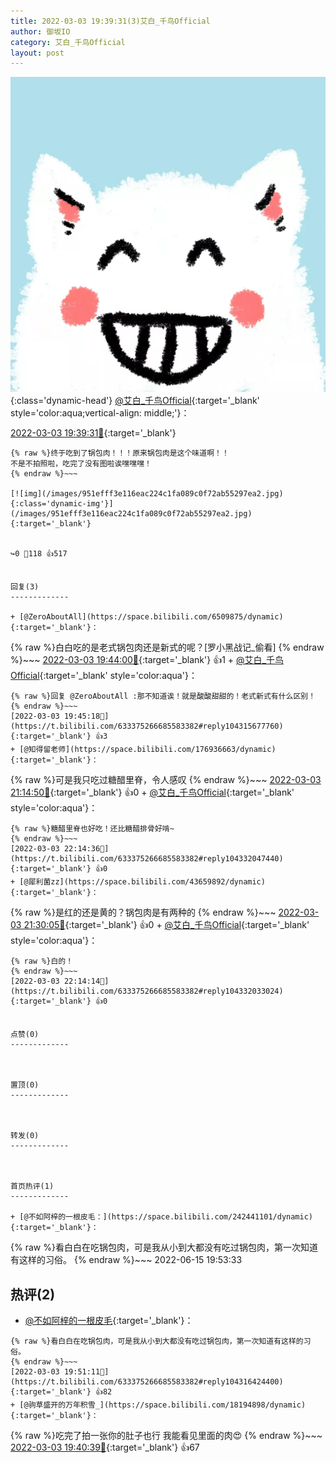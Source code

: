 ```yaml
---
title: 2022-03-03 19:39:31(3)艾白_千鸟Official
author: 御坂IO
category: 艾白_千鸟Official
layout: post
---
```


![img](/images/9ae8b9445fd0665cc014d9080156a45271be73c6.jpg){:class='dynamic-head'}
[@艾白_千鸟Official](https://space.bilibili.com/334537711/dynamic){:target='_blank' style='color:aqua;vertical-align: middle;'}：

[2022-03-03 19:39:31🔗](https://t.bilibili.com/633375266685583382){:target='_blank'}

~~~
{% raw %}终于吃到了锅包肉！！！原来锅包肉是这个味道啊！！
不是不拍照啦，吃完了没有图啦诶嘿嘿嘿！
{% endraw %}~~~

[![img](/images/951efff3e116eac224c1fa089c0f72ab55297ea2.jpg){:class='dynamic-img'}](/images/951efff3e116eac224c1fa089c0f72ab55297ea2.jpg){:target='_blank'}


↪️0 💬118 👍517


回复(3)
-------------

+ [@ZeroAboutAll](https://space.bilibili.com/6509875/dynamic){:target='_blank'}：
~~~
{% raw %}白白吃的是老式锅包肉还是新式的呢？[罗小黑战记_偷看]
{% endraw %}~~~
[2022-03-03 19:44:00🔗](https://t.bilibili.com/633375266685583382#reply104315633584){:target='_blank'} 👍1
    + [@艾白_千鸟Official](https://space.bilibili.com/334537711/dynamic){:target='_blank' style='color:aqua'}：
~~~
{% raw %}回复 @ZeroAboutAll :那不知道诶！就是酸酸甜甜的！老式新式有什么区别！
{% endraw %}~~~
[2022-03-03 19:45:18🔗](https://t.bilibili.com/633375266685583382#reply104315677760){:target='_blank'} 👍3
+ [@知得留老师](https://space.bilibili.com/176936663/dynamic){:target='_blank'}：
~~~
{% raw %}可是我只吃过糖醋里脊，令人感叹
{% endraw %}~~~
[2022-03-03 21:14:50🔗](https://t.bilibili.com/633375266685583382#reply104325228432){:target='_blank'} 👍0
    + [@艾白_千鸟Official](https://space.bilibili.com/334537711/dynamic){:target='_blank' style='color:aqua'}：
~~~
{% raw %}糖醋里脊也好吃！还比糖醋排骨好啃~
{% endraw %}~~~
[2022-03-03 22:14:36🔗](https://t.bilibili.com/633375266685583382#reply104332047440){:target='_blank'} 👍0
+ [@犀利菌zz](https://space.bilibili.com/43659892/dynamic){:target='_blank'}：
~~~
{% raw %}是红的还是黄的？锅包肉是有两种的
{% endraw %}~~~
[2022-03-03 21:30:05🔗](https://t.bilibili.com/633375266685583382#reply104326797728){:target='_blank'} 👍0
    + [@艾白_千鸟Official](https://space.bilibili.com/334537711/dynamic){:target='_blank' style='color:aqua'}：
~~~
{% raw %}白的！
{% endraw %}~~~
[2022-03-03 22:14:14🔗](https://t.bilibili.com/633375266685583382#reply104332033024){:target='_blank'} 👍0


点赞(0)
-------------



置顶(0)
-------------



转发(0)
-------------



首页热评(1)
-------------

+ [@不如阿梓的一根皮毛：](https://space.bilibili.com/242441101/dynamic){:target='_blank'}：
~~~
{% raw %}看白白在吃锅包肉，可是我从小到大都没有吃过锅包肉，第一次知道有这样的习俗。
{% endraw %}~~~
2022-06-15 19:53:33


热评(2)
-------------

+ [@不如阿梓的一根皮毛](https://space.bilibili.com/242441101/dynamic){:target='_blank'}：
~~~
{% raw %}看白白在吃锅包肉，可是我从小到大都没有吃过锅包肉，第一次知道有这样的习俗。
{% endraw %}~~~
[2022-03-03 19:51:11🔗](https://t.bilibili.com/633375266685583382#reply104316424400){:target='_blank'} 👍82
+ [@驹草盛开的万年积雪_](https://space.bilibili.com/18194898/dynamic){:target='_blank'}：
~~~
{% raw %}吃完了拍一张你的肚子也行 我能看见里面的肉😍
{% endraw %}~~~
[2022-03-03 19:40:39🔗](https://t.bilibili.com/633375266685583382#reply104315256512){:target='_blank'} 👍67


